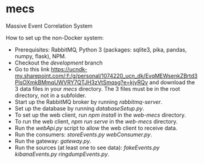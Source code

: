 # mecs
Massive Event Correlation System

How to set up the non-Docker system:
- Prerequisites: RabbitMQ, Python 3 (packages: sqlite3, pika, pandas, numpy, flask), NPM.
- Checkout the *development* branch
- Go to this link https://ucndk-my.sharepoint.com/:f:/g/personal/1074220_ucn_dk/EvqMEWsenkZBrtd3PlsOXmkBMmqUWVRY7QTJH3zVtSmqsg?e=kjyRQv and download the 3 data files in your *mecs* directory. The 3 files must be in the root directory, not in a subfolder.
- Start up the RabbitMQ broker by running *rabbitmq-server*.
- Set up the database by running *databaseSetup.py*.
- To set up the web client, run *npm install* in the *web-mecs* directory.
- To run the web client, *npm run serve* in the *web-mecs* directory.
- Run the *webApi.py* script to allow the web client to receive data.
- Run the consumers: *storeEvents.py* *webConsumer.py*.
- Run the gateway: *gateway.py*.
- Run the sources (at least one to see data): *fakeEvents.py* *kibanaEvents.py* *ringdumpEvents.py*.
